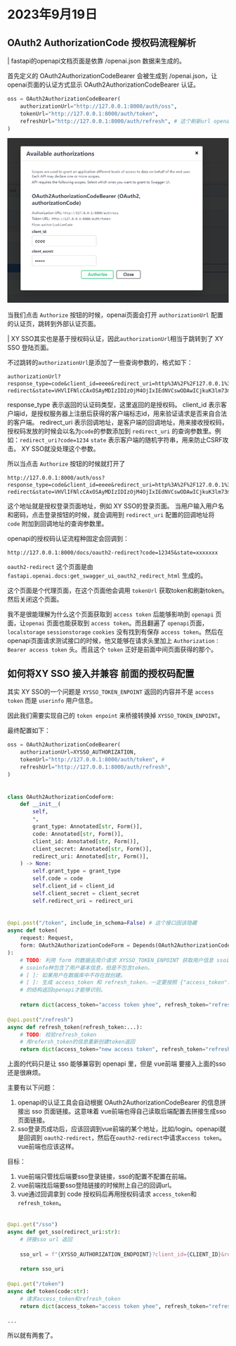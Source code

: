 # 2023年9月19日

##  OAuth2 AuthorizationCode 授权码流程解析

| fastapi的openapi文档页面是依靠 /openai.json 数据来生成的。

首先定义的 OAuth2AuthorizationCodeBearer 会被生成到 /openai.json，让openai页面的认证方式显示 OAuth2AuthorizationCodeBearer 认证。

```python
oss = OAuth2AuthorizationCodeBearer(
    authorizationUrl="http://127.0.0.1:8000/auth/oss", 
    tokenUrl="http://127.0.0.1:8000/auth/token",
    refreshUrl="http://127.0.0.1:8000/auth/refresh", # 这个刷新url openapi文档里不知道怎么用
)
```
![openai认证工具](2023-09-19-23-35-00.png)

当我们点击 `Authorize` 按钮的时候，openai页面会打开 `authorizationUrl` 配置的认证页，跳转到外部认证页面。

| XY SSO其实也是基于授权码认证，因此`authorizationUrl`相当于跳转到了 XY SSO 登陆页面。

不过跳转的`authorizationUrl`是添加了一些查询参数的，格式如下：

```shell
authorizationUrl?response_type=code&client_id=eeee&redirect_uri=http%3A%2F%2F127.0.0.1%3A8000%2Fdocs%2Foauth2-redirect&state=VHVlIFNlcCAxOSAyMDIzIDIzOjM4OjIxIEdNVCswODAwICjkuK3lm73moIflh4bml7bpl7Qp
```

response_type 表示返回的认证码类型，这里返回的是授权码。
client_id 表示客户端id，是授权服务器上注册后获得的客户端标志id，用来验证请求是否来自合法的客户端。
redirect_uri 表示回调地址，是客户端的回调地址，用来接收授权码，授权码发放的时候会以名为`code`的参数添加到 `redirect_uri` 的查询参数里。例如：`redirect_uri?code=1234`
`state` 表示客户端的随机字符串，用来防止CSRF攻击。 XY SSO就没处理这个参数。

所以当点击 `Authorize` 按钮的时候就打开了 

```shell
http://127.0.0.1:8000/auth/oss?response_type=code&client_id=eeee&redirect_uri=http%3A%2F%2F127.0.0.1%3A8000%2Fdocs%2Foauth2-redirect&state=VHVlIFNlcCAxOSAyMDIzIDIzOjM4OjIxIEdNVCswODAwICjkuK3lm73moIflh4bml7bpl7Qp
```

这个地址就是授权登录页面地址，例如 XY SSO的登录页面。
当用户输入用户名和密码，点击登录按钮的时候，就会调用到 `redirect_uri` 配置的回调地址将 `code` 附加到回调地址的查询参数里。

openapi的授权码认证流程种固定会回调到：

```shell
http://127.0.0.1:8000/docs/oauth2-redirect?code=12345&state=xxxxxxx
```
`oauth2-redirect` 这个页面是由`fastapi.openai.docs:get_swagger_ui_oauth2_redirect_html` 生成的。

这个页面是个代理页面，在这个页面他会调用 `tokenUrl`  获取token和刷新token。然后关闭这个页面。

我不是很能理解为什么这个页面获取到 `access token` 后能够影响到 `openapi` 页面，让`openai` 页面也能获取到 `access token`。而且翻遍了 `openapi`页面， `localstorage` `sessionstorage` `cookies` 没有找到有保存 `access token`。然后在openapi页面请求测试接口的时候，他又能够在请求头里加上 `Authorization：Bearer access token` 头。而且这个 `token` 正好是前面中间页面获得的那个。

## 如何将XY SSO 接入并兼容 前面的授权码配置

其实 XY SSO的一个问题是 `XYSSO_TOKEN_ENPOINT` 返回的内容并不是 `access token` 而是 `userinfo` 用户信息。

因此我们需要实现自己的 `token enpoint` 来桥接转换掉 `XYSSO_TOKEN_ENPOINT`。

最终配置如下：

```python
oss = OAuth2AuthorizationCodeBearer(
    authorizationUrl=XYSSO_AUTHORIZATION,
    tokenUrl="http://127.0.0.1:8000/auth/token", # 
    refreshUrl="http://127.0.0.1:8000/auth/refresh", 
)


class OAuth2AuthorizationCodeForm:
    def __init__(
        self,
        *,
        grant_type: Annotated[str, Form()],
        code: Annotated[str, Form()],
        client_id: Annotated[str, Form()],
        client_secret: Annotated[str, Form()],
        redirect_uri: Annotated[str, Form()],
    ) -> None:
        self.grant_type = grant_type
        self.code = code
        self.client_id = client_id
        self.client_secret = client_secret
        self.redirect_uri = redirect_uri


@api.post("/token", include_in_schema=False) # 这个接口因该隐藏
async def token(
    request: Request,
    form: OAuth2AuthorizationCodeForm = Depends(OAuth2AuthorizationCodeForm),
):
    # TODO: 利用 form 的数据去简介请求 XYSSO_TOKEN_ENPOINT 获取用户信息 ssoinfo。
    # ssoinfo种包含了用户基本信息，但是不包含token。
    # [ ]: 如果用户在数据库中不存在就创建。
    # [ ]: 生成 access_token 和 refresh_token，一定要按照 {"access_token":xxx,"refresh_token":xxx}
    # 的结构返回openapi才能够识别。

    return dict(access_token="access token yhee", refresh_token="refresh me")

@api.post("/refresh")
async def refresh_token(refresh_token:...):
    # TODO: 校验refresh_token
    # 用refersh_token的信息重新创建token返回
    return dict(access_token="new access token", refresh_token="refresh me")

```

上面的代码只是让 sso 能够兼容到 openapi 里，但是 vue前端 要接入上面的sso还是很麻烦。

主要有以下问题：

1. openapi的认证工具会自动根据 OAuth2AuthorizationCodeBearer 的信息拼接出 sso 页面链接。这意味着 vue前端也得自己读取后端配置去拼接生成sso页面链接。
2. sso登录页成功后，应该回调到vue前端的某个地址，比如/login。openapi就是回调到 `oauth2-redirect`，然后在`oauth2-redirect`中请求`access token`。vue前端也应该这样。

目标：
1. vue前端只管找后端要sso登录链接，sso的配置不配置在前端。
2. vue前端找后端要sso登陆链接的时候附上自己的回调url。
3. vue通过回调拿到 code 授权码后再用授权码请求 `access_token`和`refresh_token`。

```python

@api.get("/sso")
async def get_sso(redirect_uri:str):
    # 拼接sso url 返回

    sso_url = f"{XYSSO_AUTHORIZATION_ENDPOINT}?client_id={CLIENT_ID}&response_type=code&redirect_uri={redirect_uri}"

    return sso_uri

@api.get("/token")
async def token(code:str):
    # 请求access_token和refresh_token
    return dict(access_token="access token yhee", refresh_token="refresh me")

...

```

所以就有两套了。